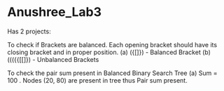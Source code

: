 # Anushree_Lab3

Has 2 projects:

To check if Brackets are balanced. Each opening bracket should have its closing bracket and in proper position. (a) ({[]}) - Balanced Bracket (b) ((({{[[]}) - Unbalanced Brackets

To check the pair sum present in Balanced Binary Search Tree (a) Sum = 100 . Nodes (20, 80) are present in tree thus Pair sum present.
